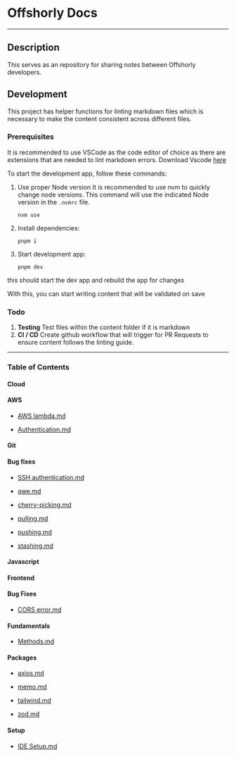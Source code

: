 # Offshorly Docs

---

## Description

This serves as an repository for sharing notes between Offshorly developers.

## Development

This project has helper functions for linting markdown files which is necessary to make the content consistent across different files.

### Prerequisites

It is recommended to use VSCode as the code editor of choice as there are extensions that are needed to lint markdown errors. Download Vscode [here](https://code.visualstudio.com/download)

To start the development app, follow these commands:

1.  Use proper Node version
    It is recommended to use nvm to quickly change node versions. This command will use the indicated Node version in the `.nvmrc` file.

        nvm use

2.  Install dependencies:

        pnpm i

3.  Start development app:

        pnpm dev

this should start the dev app and rebuild the app for changes

With this, you can start writing content that will be validated on save

### Todo

1.  **Testing**
    Test files within the content folder if it is markdown
2.  **CI / CD**
    Create github workflow that will trigger for PR Requests to ensure content follows the linting guide.

---

### Table of Contents

#### Cloud

#### AWS

- [AWS lambda.md](https://github.com/jasonoffshorlydev/offshorly-docs/tree/main/content/Cloud/AWS/AWS%20lambda.md)

- [Authentication.md](https://github.com/jasonoffshorlydev/offshorly-docs/tree/main/content/Cloud/AWS/Authentication.md)

#### Git

#### Bug fixes

- [SSH authentication.md](https://github.com/jasonoffshorlydev/offshorly-docs/tree/main/content/Git/Bug%20fixes/SSH%20authentication.md)

- [qwe.md](https://github.com/jasonoffshorlydev/offshorly-docs/tree/main/content/Git/Bug%20fixes/qwe.md)
- [cherry-picking.md](https://github.com/jasonoffshorlydev/offshorly-docs/tree/main/content/Git/cherry-picking.md)

- [pulling.md](https://github.com/jasonoffshorlydev/offshorly-docs/tree/main/content/Git/pulling.md)

- [pushing.md](https://github.com/jasonoffshorlydev/offshorly-docs/tree/main/content/Git/pushing.md)

- [stashing.md](https://github.com/jasonoffshorlydev/offshorly-docs/tree/main/content/Git/stashing.md)

#### Javascript

#### Frontend

#### Bug Fixes

- [CORS error.md](https://github.com/jasonoffshorlydev/offshorly-docs/tree/main/content/Javascript/Frontend/Bug%20Fixes/CORS%20error.md)

#### Fundamentals

- [Methods.md](https://github.com/jasonoffshorlydev/offshorly-docs/tree/main/content/Javascript/Fundamentals/Methods.md)

#### Packages

- [axios.md](https://github.com/jasonoffshorlydev/offshorly-docs/tree/main/content/Packages/axios.md)

- [memo.md](https://github.com/jasonoffshorlydev/offshorly-docs/tree/main/content/Packages/memo.md)

- [tailwind.md](https://github.com/jasonoffshorlydev/offshorly-docs/tree/main/content/Packages/tailwind.md)

- [zod.md](https://github.com/jasonoffshorlydev/offshorly-docs/tree/main/content/Packages/zod.md)

#### Setup

- [IDE Setup.md](https://github.com/jasonoffshorlydev/offshorly-docs/tree/main/content/Setup/IDE%20Setup.md)
